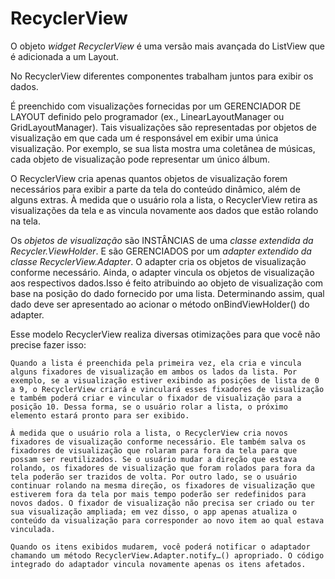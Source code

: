 # RecyclerView

O objeto *widget RecyclerView* é uma versão mais avançada do ListView que é adicionada a um Layout.

No RecyclerView diferentes componentes trabalham juntos para exibir os dados.

É preenchido com visualizações fornecidas por um GERENCIADOR DE LAYOUT definido pelo programador (ex., LinearLayoutManager ou GridLayoutManager). Tais visualizações são representadas por objetos de visualização em que cada um é responsável em exibir uma única visualização. Por exemplo, se sua lista mostra uma coletânea de músicas, cada objeto de visualização pode representar um único álbum.

O RecyclerView cria apenas quantos objetos de visualização forem necessários para exibir a parte da tela do conteúdo dinâmico, além de alguns extras. À medida que o usuário rola a lista, o RecyclerView retira as visualizações da tela e as vincula novamente aos dados que estão rolando na tela. 

Os *objetos de visualização* são INSTÂNCIAS de uma *classe extendida da _Recycler.ViewHolder_*. E são GERENCIADOS por um *adapter extendido da classe RecyclerView.Adapter*. O adapter cria os objetos de visualização conforme necessário. Ainda, o adapter vincula os objetos de visualização aos respectivos dados.Isso é feito atribuindo ao objeto de visualização com base na posição do dado fornecido por uma lista. Determinando assim, qual dado deve ser apresentado ao acionar o método onBindViewHolder() do adapter.

Esse modelo RecyclerView realiza diversas otimizações para que você não precise fazer isso:

    Quando a lista é preenchida pela primeira vez, ela cria e vincula alguns fixadores de visualização em ambos os lados da lista. Por exemplo, se a visualização estiver exibindo as posições de lista de 0 a 9, o RecyclerView criará e vinculará esses fixadores de visualização e também poderá criar e vincular o fixador de visualização para a posição 10. Dessa forma, se o usuário rolar a lista, o próximo elemento estará pronto para ser exibido.
    
	À medida que o usuário rola a lista, o RecyclerView cria novos fixadores de visualização conforme necessário. Ele também salva os fixadores de visualização que rolaram para fora da tela para que possam ser reutilizados. Se o usuário mudar a direção que estava rolando, os fixadores de visualização que foram rolados para fora da tela poderão ser trazidos de volta. Por outro lado, se o usuário continuar rolando na mesma direção, os fixadores de visualização que estiverem fora da tela por mais tempo poderão ser redefinidos para novos dados. O fixador de visualização não precisa ser criado ou ter sua visualização ampliada; em vez disso, o app apenas atualiza o conteúdo da visualização para corresponder ao novo item ao qual estava vinculada.
    
	Quando os itens exibidos mudarem, você poderá notificar o adaptador chamando um método RecyclerView.Adapter.notify…() apropriado. O código integrado do adaptador vincula novamente apenas os itens afetados.
